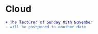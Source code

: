 # Cloud

```diff
+ The lecturer of Sunday 05th November
- will be postponed to another date
```

<!--
```diff
+ You can enter the lecture after we start,
- ONLY from the BACK Door of the lecturer's room.
```
-->
